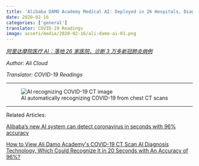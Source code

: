 ```yaml
---
title: 'Alibaba DAMO Academy Medical AI: Deployed in 26 Hospitals, Diagnosed over 30,000 Suspected COVID-19 Cases (coming soon)'
date: 2020-02-16
categories: ['general']
translator: COVID-19 Readings
image: assets/media/2020-02-16/ali-damo-ai-01.png
---
```


*<a href="https://www.infoq.cn/article/7o6EObPl73a4W07bJa5c" target="_blank">阿里达摩院医疗 AI：落地 26 家医院，诊断 3 万多新冠肺炎病例</a>*

*Author: Ali Cloud*

*Translator: COVID-19 Readings*

---

<figure>
  <img src="/assets/media/2020-02-16/ali-damo-ai-01.png" alt="AI recognizing COVID-19 CT image"/>
  <figcaption>AI automatically recognizing COVID-19 from chest CT scans</figcaption>
</figure>

---

Related Articles:

<a href="https://thenextweb.com/neural/2020/03/02/alibabas-new-ai-system-can-detect-coronavirus-in-seconds-with-96-accuracy/" target="_blank">Alibaba’s new AI system can detect coronavirus in seconds with 96% accuracy</a>

[How to View Ali Damo Academy's COVID-19 CT Scan AI Diagnosis Technology, Which Could Recognize It in 20 Seconds with An Accuracy of 96%?](/articles/2020/02/23/How-To-View-Ali-Damo-AI-COVID-19-CT-Technology)
